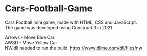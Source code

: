 # Cars-Football-Game
Cars Football mini game, made with HTML, CSS and JavaScript.<br>
The game was developed using Construct 3 in 2021.<br>

Arrows - Move Blue Car<br>
AWSD - Move Yellow Car
<br>
NW.dll needed to run the build.
https://www.dllme.com/dll/files/nw
<br><br>
